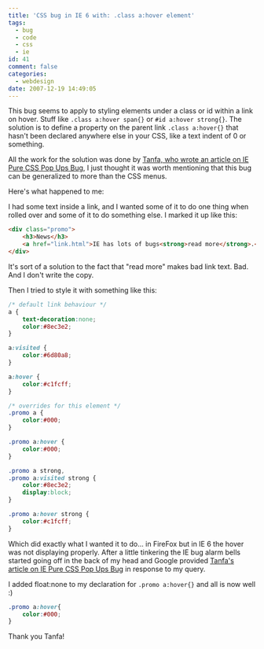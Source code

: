 ```yaml
---
title: 'CSS bug in IE 6 with: .class a:hover element'
tags:
  - bug
  - code
  - css
  - ie
id: 41
comment: false
categories:
  - webdesign
date: 2007-12-19 14:49:05
---
```


This bug seems to apply to styling elements under a class or id within a link on hover.  Stuff like `.class a:hover span{}` or `#id a:hover strong{}`.  The solution is to define a property on the parent link `.class a:hover{}` that hasn't been declared anywhere else in your CSS, like a text indent of 0 or something.

All the work for the solution was done by [Tanfa, who wrote an article on IE Pure CSS Pop Ups Bug](http://www.tanfa.co.uk/css/articles/pure-css-popups-bug.asp), I just thought it was worth mentioning that this bug can be generalized to more than the CSS menus.

Here's what happened to me:

I had some text inside a link, and I wanted some of it to do one thing when rolled over and some of it to do something else.  I marked it up like this:

```html
<div class="promo">
    <h3>News</h3>
    <a href="link.html">IE has lots of bugs<strong>read more</strong>.</a>
</div>
```

It's sort of a solution to the fact that "read more" makes bad link text.  Bad.  And I don't write the copy.

Then I tried to style it with something like this:

```css
/* default link behaviour */
a {
    text-decoration:none;
    color:#8ec3e2;
}

a:visited {
    color:#6d80a8;
}

a:hover {
    color:#c1fcff;
}

/* overrides for this element */
.promo a {
    color:#000;
}

.promo a:hover {
    color:#000;
}

.promo a strong,
.promo a:visited strong {
    color:#8ec3e2;
    display:block;
}

.promo a:hover strong {
    color:#c1fcff;
}
```

Which did exactly what I wanted it to do... in FireFox but in IE 6 the hover was not displaying properly.  After a little tinkering the IE bug alarm bells started going off in the back of my head and Google provided [Tanfa's article on IE Pure CSS Pop Ups Bug](http://www.tanfa.co.uk/css/articles/pure-css-popups-bug.asp) in response to my query.

I added float:none to my declaration for `.promo a:hover{}` and all is now well :)

```css
.promo a:hover{
    color:#000;
}
```

Thank you Tanfa!